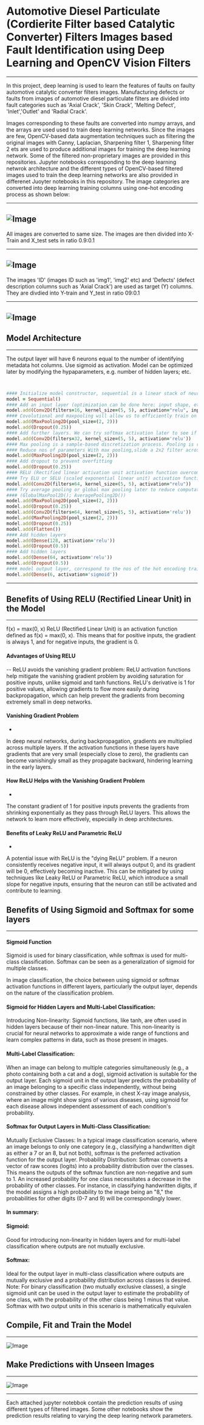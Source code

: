 # Automotive Diesel Particulate (Cordierite Filter based Catalytic Converter) Filters Images based Fault Identification using Deep Learning and OpenCV Vision Filters
---
In this project, deep learning is used to learn the features of faults on faulty automotive catalytic converter filters images. Manufacturing defects or faults from images of automotive diesel particulate filters are divided into fault categories such as 'Axial Crack', 'Skin Crack', 'Melting Defect', 'Inlet','Outlet' and 'Radial Crack'. 

Images corresponding to these faults are converted into numpy arrays, and the arrays are used used to train deep learning networks. Since the images are few, OpenCV-based data augmentation techniques such as filtering the original images with Canny, Laplacian, Sharpening filter 1, Sharpening filter 2 ets are used to produce additional images for training the deep learning network. Some of the filtered non-proprietary images are provided in this repositories. Jupyter notebooks corresponding to the deep learning netwrok architecture and the different types of OpenCV-based filtered images used to train the deep learning networks are also provided in differenet Juoyter notebooks in this repository.  The image categories are converted into deep learning training columns using one-hot encoding process as shown below:

---

![Image](https://github.com/user-attachments/assets/82e2e0f0-999c-4069-99f5-1d8a1ab203d6)
---

All images are converted to same size. The images are then divided into X-Train and X_test sets in ratio 0.9:0.1

---

![Image](https://github.com/user-attachments/assets/ff96579a-58d6-437f-aa1d-e4f64d78a490)
---

The images 'ID' (images ID such as 'img1', 'img2' etc) and 'Defects' (defect description columns such as 'Axial Crack') are used as target (Y) columns. They are divdied into Y-train and Y_test in ratio 09:0.1

---
![Image](https://github.com/user-attachments/assets/bda5b48b-7d35-4e82-8216-79070d132f0d)
---
## Model Architecture
---

 The output layer will have 6 neurons equal to the number of identifying metadata hot columns. Use sigmoid as activation. 
 Model can be optimized later by modifying the hypaparameters, e.g. number of hidden layers; etc.

```ruby


#### Initialize model constructor, sequential is a linear stack of neural network layers
model = Sequential() 
#### Add an input layer (optimization can be done here: input shape, etc can be modified). Input layer contains 16 hidden unit in this instance. Each image is 400x400 pixels in RGB (3 channels),
model.add(Conv2D(filters=16, kernel_size=(5, 5), activation="relu", input_shape=(400,400,3))) 
#### Covolutional and maxpooling will allow us to efficiently train on image data
model.add(MaxPooling2D(pool_size=(2, 2))) 
model.add(Dropout(0.25))
#### Add further layers. We can try softmax activation later to see if model performs better
model.add(Conv2D(filters=32, kernel_size=(5, 5), activation='relu')) 
#### Max pooling is a sample-based discretization process. Pooling is required to down sample the detection of features in feature maps. The objective is to down-sample an input representation (image, hidden-layer output matrix, etc.), reducing its dimensionality and allowing for assumptions to be made about features contained in the sub-regions binned
#### Reduce nos of parameters With max pooling,slide a 2x2 filter across the previous layer and take the max of the 4 values in the 2x2 filter
model.add(MaxPooling2D(pool_size=(2, 2))) 
#### Add dropout to prevent overfitting
model.add(Dropout(0.25)) 
#### RELU (Rectified linear activation unit activation function overcomes the vanishing gradient problem. It is the default activation when developing multilayer Perceptron and convolutional neural networks). Sigmoid (sigmoid()) and hyperbolic tangent (tahn()) activation functions cannot be used in networks with many layers due to the vanishing gradient problem
#### Try ELU or SELU (scaled exponential linear unit) activation function later?
model.add(Conv2D(filters=64, kernel_size=(5, 5), activation="relu")) 
#### Try average pooling or global max pooling later to reduce computation time? 
#### (GlobalMaxPool2D(); AveragePooling2D())
model.add(MaxPooling2D(pool_size=(2, 2))) 
model.add(Dropout(0.25)) 
model.add(Conv2D(filters=64, kernel_size=(5, 5), activation='relu')) 
model.add(MaxPooling2D(pool_size=(2, 2))) 
model.add(Dropout(0.25)) 
model.add(Flatten()) 
#### Add hidden layers
model.add(Dense(128, activation='relu')) 
model.add(Dropout(0.5)) 
#### Add hidden layers 
model.add(Dense(64, activation='relu')) 
model.add(Dropout(0.5)) 
#### model output layer, correspond to the nos of the hot encoding training column in our image .csv file. Modify this if you need to increase or decrease the nos of training columns
model.add(Dense(6, activation='sigmoid'))

```

---
## Benefits of Using RELU (Rectified Linear Unit) in the Model
---
f(x) = max(0, x)
ReLU (Rectified Linear Unit) is an activation function defined as f(x) = max(0, x). This means that for positive inputs, the gradient is always 1, and for negative inputs, the gradient is 0. 


#### Advantages of Using RELU
--
ReLU avoids the vanishing gradient problem: ReLU activation functions help mitigate the vanishing gradient problem by avoiding saturation for positive inputs, unlike sigmoid and tanh functions. ReLU's derivative is 1 for positive values, allowing gradients to flow more easily during backpropagation, which can help prevent the gradients from becoming extremely small in deep networks. 

#### Vanishing Gradient Problem
-
In deep neural networks, during backpropagation, gradients are multiplied across multiple layers. If the activation functions in these layers have gradients that are very small (especially close to zero), the gradients can become vanishingly small as they propagate backward, hindering learning in the early layers. 

#### How ReLU Helps with the Vanishing Gradient Problem
-
The constant gradient of 1 for positive inputs prevents the gradients from shrinking exponentially as they pass through ReLU layers. This allows the network to learn more effectively, especially in deep architectures. 

#### Benefits of Leaky ReLU and Parametric ReLU
-
A potential issue with ReLU is the "dying ReLU" problem. If a neuron consistently receives negative input, it will always output 0, and its gradient will be 0, effectively becoming inactive. This can be mitigated by using techniques like Leaky ReLU or Parametric ReLU, which introduce a small slope for negative inputs, ensuring that the neuron can still be activated and contribute to learning.

## Benefits of Using Sigmoid and Softmax for some layers
---
#### Sigmoid Function
Sigmoid is used for binary classification, while softmax is used for multi-class classification. Softmax can be seen as a generalization of sigmoid for multiple classes.

In image classification, the choice between using sigmoid or softmax activation functions in different layers, particularly the output layer, depends on the nature of the classification problem. 

#### Sigmoid for Hidden Layers and Multi-Label Classification:
Introducing Non-linearity: Sigmoid functions, like tanh, are often used in hidden layers because of their non-linear nature. This non-linearity is crucial for neural networks to approximate a wide range of functions and learn complex patterns in data, such as those present in images.

#### Multi-Label Classification: 
When an image can belong to multiple categories simultaneously (e.g., a photo containing both a cat and a dog), sigmoid activation is suitable for the output layer. Each sigmoid unit in the output layer predicts the probability of an image belonging to a specific class independently, without being constrained by other classes. For example, in chest X-ray image analysis, where an image might show signs of various diseases, using sigmoid for each disease allows independent assessment of each condition's probability. 

#### Softmax for Output Layers in Multi-Class Classification:
Mutually Exclusive Classes: In a typical image classification scenario, where an image belongs to only one category (e.g., classifying a handwritten digit as either a 7 or an 8, but not both), softmax is the preferred activation function for the output layer.
Probability Distribution: Softmax converts a vector of raw scores (logits) into a probability distribution over the classes. This means the outputs of the softmax function are non-negative and sum to 1. An increased probability for one class necessitates a decrease in the probability of other classes. For instance, in classifying handwritten digits, if the model assigns a high probability to the image being an "8," the probabilities for other digits (0-7 and 9) will be correspondingly lower. 

#### In summary:
#### Sigmoid: 
Good for introducing non-linearity in hidden layers and for multi-label classification where outputs are not mutually exclusive.
#### Softmax: 
Ideal for the output layer in multi-class classification where outputs are mutually exclusive and a probability distribution across classes is desired. 
Note: For binary classification (two mutually exclusive classes), a single sigmoid unit can be used in the output layer to estimate the probability of one class, with the probability of the other class being 1 minus that value. Softmax with two output units in this scenario is mathematically equivalen


## Compile, Fit and Train the Model
---
![Image](https://github.com/user-attachments/assets/6bd6adbd-fce8-4d9e-b883-e2c3998aaffb)

## Make Predictions with Unseen Images
---

![Image](https://github.com/user-attachments/assets/b3326d97-527e-4d11-9779-88037eaa5993)

---
Each attached jupyter notebbok contain the prediction results of using different types of filtered images. Some other notebooks show the prediction results relating to varying the deep learing network parameters. 





